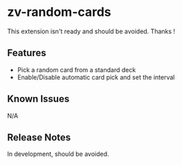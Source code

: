 # zv-random-cards
This extension isn't ready and should be avoided. Thanks !

## Features

- Pick a random card from a standard deck
- Enable/Disable automatic card pick and set the interval

## Known Issues

N/A

## Release Notes

In development, should be avoided.
